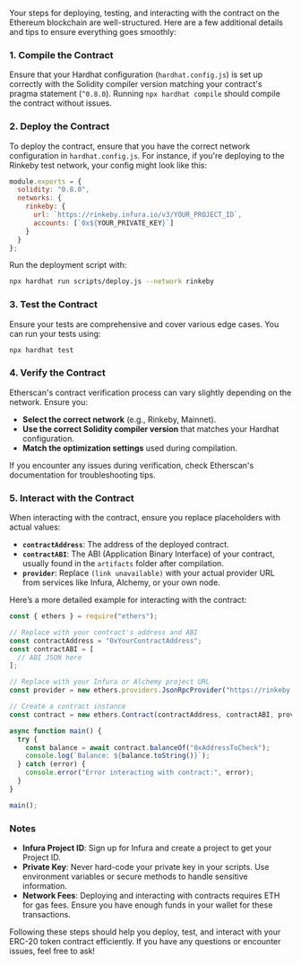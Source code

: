 Your steps for deploying, testing, and interacting with the contract on the Ethereum blockchain are well-structured. Here are a few additional details and tips to ensure everything goes smoothly:

### 1. **Compile the Contract**

Ensure that your Hardhat configuration (`hardhat.config.js`) is set up correctly with the Solidity compiler version matching your contract's pragma statement (`^0.8.0`). Running `npx hardhat compile` should compile the contract without issues.

### 2. **Deploy the Contract**

To deploy the contract, ensure that you have the correct network configuration in `hardhat.config.js`. For instance, if you're deploying to the Rinkeby test network, your config might look like this:

```javascript
module.exports = {
  solidity: "0.8.0",
  networks: {
    rinkeby: {
      url: `https://rinkeby.infura.io/v3/YOUR_PROJECT_ID`,
      accounts: [`0x${YOUR_PRIVATE_KEY}`]
    }
  }
};
```

Run the deployment script with:

```bash
npx hardhat run scripts/deploy.js --network rinkeby
```

### 3. **Test the Contract**

Ensure your tests are comprehensive and cover various edge cases. You can run your tests using:

```bash
npx hardhat test
```

### 4. **Verify the Contract**

Etherscan's contract verification process can vary slightly depending on the network. Ensure you:

- **Select the correct network** (e.g., Rinkeby, Mainnet).
- **Use the correct Solidity compiler version** that matches your Hardhat configuration.
- **Match the optimization settings** used during compilation.

If you encounter any issues during verification, check Etherscan's documentation for troubleshooting tips.

### 5. **Interact with the Contract**

When interacting with the contract, ensure you replace placeholders with actual values:

- **`contractAddress`**: The address of the deployed contract.
- **`contractABI`**: The ABI (Application Binary Interface) of your contract, usually found in the `artifacts` folder after compilation.
- **`provider`**: Replace `(link unavailable)` with your actual provider URL from services like Infura, Alchemy, or your own node.

Here’s a more detailed example for interacting with the contract:

```javascript
const { ethers } = require("ethers");

// Replace with your contract's address and ABI
const contractAddress = "0xYourContractAddress";
const contractABI = [
  // ABI JSON here
];

// Replace with your Infura or Alchemy project URL
const provider = new ethers.providers.JsonRpcProvider("https://rinkeby.infura.io/v3/YOUR_PROJECT_ID");

// Create a contract instance
const contract = new ethers.Contract(contractAddress, contractABI, provider);

async function main() {
  try {
    const balance = await contract.balanceOf("0xAddressToCheck");
    console.log(`Balance: ${balance.toString()}`);
  } catch (error) {
    console.error("Error interacting with contract:", error);
  }
}

main();
```

### Notes

- **Infura Project ID**: Sign up for Infura and create a project to get your Project ID.
- **Private Key**: Never hard-code your private key in your scripts. Use environment variables or secure methods to handle sensitive information.
- **Network Fees**: Deploying and interacting with contracts requires ETH for gas fees. Ensure you have enough funds in your wallet for these transactions.

Following these steps should help you deploy, test, and interact with your ERC-20 token contract efficiently. If you have any questions or encounter issues, feel free to ask!